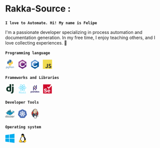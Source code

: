 # Rakka-Source :
**`I love to Automate. Hi! My name is Felipe`**

 I'm a passionate developer specializing in process automation and documentation generation. In my free time, I enjoy teaching others, and I love collecting experiences. 🚀

 **`Programming language`**

<img align="left" width="30px" style="padding-right:10px" bac alt="Python" src="/static/Icons/python-original-wordmark.svg" />
<img align="left" width="30px" style="padding-right:10px" alt="C#" src="/static/Icons/csharp-original.svg" />
<img align="left" width="30px" style="padding-right:10px" alt="C" src="/static/Icons/c-original.svg" />
<img align="left" width="30px" style="padding-right:10px" alt="JS" src="/static/Icons/javascript-original.svg" /> 
<br />
<br />

**`Frameworks and Libraries`**

<img align="left" width="30px" style="padding-right:10px" alt="Django" src="/static/Icons/django-plain.svg" />
<img align="left" width="30px" style="padding-right:10px" alt="React" src="/static/Icons/react-original-wordmark.svg" />
<img align="left" width="30px" style="padding-right:10px" alt="Pandas PY" src="/static/Icons/pandas-original-wordmark.svg" />
<img align="left" width="30px" style="padding-right:10px" alt="Selenium" src="/static/Icons/selenium-original.svg" />


<br />
<br />

**`Developer Tools`**

<img align="left" width="30px" style="padding-right:10px" alt="Docker" src="/static/Icons/docker-original-wordmark.svg" />
<img align="left" width="30px" style="padding-right:10px" alt="Kubernet" src="/static/Icons/kubernetes-plain.svg" />
<img align="left" width="30px" style="padding-right:10px" alt="Jenkins" src="/static/Icons/jenkins-original.svg" />

<br />
<br />

**`Operating system`**

<img align="left" width="30px" style="padding-right:10px" alt="Docker" src="/static/Icons/windows-original.svg" />
<img align="left" width="30px" style="padding-right:10px" alt="Kubernet" src="/static/Icons/linux-original.svg" />